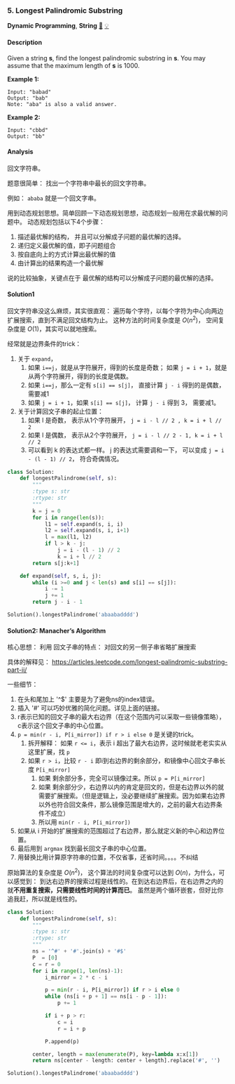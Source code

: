 ### 5. Longest Palindromic Substring

**Dynamic Programming**, **String**    [🧡](https://leetcode.com/problems/longest-palindromic-substring)    	[💡](https://leetcode.com/articles/longest-palindromic-substring)

#### Description

Given a string **s**, find the longest palindromic substring in **s**. You may assume that the maximum length of **s** is 1000.

**Example 1:**

```
Input: "babad"
Output: "bab"
Note: "aba" is also a valid answer.
```

**Example 2:**

```
Input: "cbbd"
Output: "bb"
```

#### Analysis

回文字符串。

题意很简单： 找出一个字符串中最长的回文字符串。

例如： `ababa` 就是一个回文字串。

用到动态规划思想。简单回顾一下动态规划思想，动态规划一般用在求最优解的问题中。 动态规划包括以下4个步骤：

1. 描述最优解的结构， 并且可以分解成子问题的最优解的选择。
2. 递归定义最优解的值，即子问题组合
3. 按自底向上的方式计算出最优解的值
4. 由计算出的结果构造一个最优解

说的比较抽象，关键点在于 最优解的结构可以分解成子问题的最优解的选择。


#### Solution1

回文字符串没这么麻烦，其实很直观： 遍历每个字符，以每个字符为中心向两边扩展搜索，直到不满足回文结构为止。 这种方法的时间复杂度是 $O(n^2)$， 空间复杂度是 $O(1)$，其实可以就地搜索。

经常就是边界条件的trick：

1. 关于 `expand`，
    1. 如果 `i==j`，就是从字符展开，得到的长度是奇数； 如果 `j = i + 1`，就是从两个字符展开，得到的长度是偶数。
    2. 如果 `i==j`，那么一定有 `s[i] == s[j]`， 直接计算 `j - i` 得到的是偶数， 需要减1
    3. 如果 `j = i + 1`，如果 `s[i] == s[j]`， 计算 `j - i` 得到 3， 需要减1。
2. 关于计算回文子串的起止位置：
    1. 如果 l  是奇数， 表示从1个字符展开， `j = i - l // 2 , k = i + l // 2`
    2. 如果 l  是偶数， 表示从2个字符展开， `j = i - l // 2 - 1, k = i + l // 2`
    3. 可以看到 k 的表达式都一样。 j 的表达式需要调和一下， 可以变成 `j = i - (l - 1) // 2`， 符合奇偶情况。


```python
class Solution:
    def longestPalindrome(self, s):
        """
        :type s: str
        :rtype: str
        """
        k = j = 0
        for i in range(len(s)):
            l1 = self.expand(s, i, i)
            l2 = self.expand(s, i, i+1)
            l = max(l1, l2)
            if l > k - j:
                j = i - (l - 1) // 2
                k = i + l // 2
        return s[j:k+1]

    def expand(self, s, i, j):
        while (i >=0 and j < len(s) and s[i] == s[j]):
            i -= 1
            j += 1
        return j - i - 1

Solution().longestPalindrome('abaabadddd')
```

#### Solution2: Manacher’s Algorithm

核心思想： 利用 回文子串的特点： 对回文的另一侧子串省略扩展搜索

具体的解释见： <https://articles.leetcode.com/longest-palindromic-substring-part-ii/>

一些细节：

1. 在头和尾加上 '^$' 主要是为了避免ns的index错误。
2. 插入 '#‘ 可以巧妙优雅的简化问题。详见上面的链接。
3. r表示已知的回文子串的最大右边界（在这个范围内可以采取一些镜像策略）， c表示这个回文子串的中心位置。
4. `p = min(r - i, P[i_mirror]) if r > i else 0` 是关键的trick。
    1. 拆开解释： 如果 `r <= i`，表示 i 超出了最大右边界，这时候就老老实实从这里扩展，找 `p`
    2. 如果 `r > i`，比较 `r - i` 即i到右边界的剩余部分，和镜像中心回文子串长度 `P[i_mirror]`
        1. 如果 剩余部分多，完全可以镜像过来。所以 `p = P[i_mirror]`
        2. 如果 剩余部分少，右边界以内的肯定是回文的，但是右边界以外的就需要扩展搜索。（但是逻辑上，没必要继续扩展搜索。因为如果右边界以外也符合回文条件，那么镜像范围是增大的，之前的最大右边界条件不成立）
        3. 所以用 `min(r - i, P[i_mirror])`
5. 如果从 i 开始的扩展搜索的范围超过了右边界，那么就定义新的中心和边界位置。
5. 最后用到 `argmax` 找到最长回文子串的中心位置。
6. 用替换比用计算原字符串的位置，不仅省事，还省时间。。。。不纠结

原始算法的复杂度是 $O(n^2)$， 这个算法的时间复杂度可以达到 $O(n)$，为什么，可以感觉到： 到达右边界的搜索过程是线性的。在到达右边界后，在右边界之内的就**不用重复搜索，只需要线性时间的计算而已**。 虽然是两个循环嵌套，但好比你追我赶，所以就是线性的。

```python
class Solution:
    def longestPalindrome(self, s):
        """
        :type s: str
        :rtype: str
        """
        ns = '^#' + '#'.join(s) + '#$'
        P  = [0]
        c = r = 0
        for i in range(1, len(ns)-1):
            i_mirror = 2 * c - i

            p = min(r - i, P[i_mirror]) if r > i else 0
            while (ns[i + p + 1] == ns[i - p - 1]):
                p += 1

            if i + p > r:
                c = i
                r = i + p

            P.append(p)

        center, length = max(enumerate(P), key=lambda x:x[1])
        return ns[center - length: center + length].replace('#', '')

Solution().longestPalindrome('abaabadddd')
```
